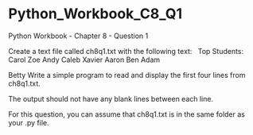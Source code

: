 # Python_Workbook_C8_Q1
Python Workbook - Chapter 8 - Question 1

Create a text file called ch8q1.txt with the following text:   
Top Students: 
Carol 
Zoe 
Andy 
Caleb 
Xavier 
Aaron 
Ben 
Adam 


Betty Write a simple program to read and display the first four lines from ch8q1.txt. 

The output should not have any blank lines between each line.  

For this question, you can assume that ch8q1.txt is in the same folder as your .py file.
